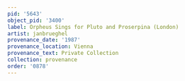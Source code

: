 ```yaml
---
pid: '5643'
object_pid: '3400'
label: Orpheus Sings for Pluto and Proserpina (London)
artist: janbrueghel
provenance_date: '1987'
provenance_location: Vienna
provenance_text: Private Collection
collection: provenance
order: '0878'
---
```

